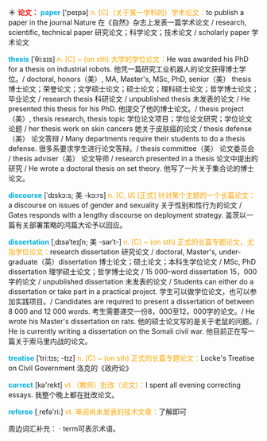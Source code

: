 ☀ <font color="red">**论文：**</font>
<font color="sky blue">**paper**</font> ['peɪpə] 
<font color="orange">n. [C]（关于某一学科的）学术论文：</font>to publish a paper in the journal Nature 在《自然》杂志上发表一篇学术论文 / research, scientific, technical paper 研究论文；科学论文；技术论文 / scholarly paper 学术论文
            
<font color="sky blue">**thesis**</font> [ˈθi:sɪs]
<font color="orange">n. [C] ~ (on sth) 大学的学位论文：</font>He was awarded his PhD for a thesis on industrial robots. 他凭一篇研究工业机器人的论文获得博士学位。/ doctoral, honors（美）, MA, Master's, MSc, PhD, senior（美） thesis 博士论文；荣誉论文；文学硕士论文；硕士论文；理科硕士论文；哲学博士论文；毕业论文 / research thesis 科研论文 / unpublished thesis 未发表的论文 / He presented this thesis for his PhD. 他提交了他的博士论文。/ thesis project（美）, thesis research, thesis topic 学位论文项目；学位论文研究；学位论文论题 / her thesis work on skin cancers 她关于皮肤癌的论文 / thesis defense（美） 论文答辩 / Many departments require their students to do a thesis defense. 很多系要求学生进行论文答辩。/ thesis committee（美） 论文委员会 / thesis adviser（美） 论文导师 / research presented in a thesis 论文中提出的研究 / He wrote a doctoral thesis on set theory. 他写了一片关于集合论的博士论文。          
           
<font color="sky blue">**discourse**</font> [ˈdɪskɔ:s; 美 -kɔ:rs]
<font color="orange">n. [C, U] [正式] 针对某个主题的一个长篇论文：</font>a discourse on issues of gender and sexuality 关于性别和性行为的论文 / Gates responds with a lengthy discourse on deployment strategy. 盖茨以一篇有关部署策略的鸿篇大论予以回应。

<font color="sky blue">**dissertation**</font> [ˌdɪsəˈteɪʃn; 美 -sərˈt-]
<font color="orange">n. [C] ~ (on sth) 正式的长篇专题论文，尤指学位论文：</font>research dissertation 研究论文 / doctoral, Master's, under-graduate（英）dissertation 博士论文；硕土论文；本科生学位论文 / MSc, PhD dissertation 理学硕士论文；哲学博士论文 / 15 000-word dissertation 15，000字的论文 / unpublished dissertation 未发表的论文 / Students can either do a dissertation or take part in a practical project. 学生可以做学位论文，也可以参加实践项目。/ Candidates are required to present a dissertation of between 8 000 and 12 000 words. 考生需要递交一份8，000至12，000字的论文。/ He wrote his Master's dissertation on rats. 他的硕士论文写的是关于老鼠的问题。/ He is currently writing a dissertation on the Somali civil war. 他目前正在写一篇关于索马里内战的论文。

<font color="sky blue">**treatise**</font> [ˈtri:tɪs; -tɪz]
<font color="orange">n. [C] ~ (on sth) 正式的长篇专题论文：</font>Locke's Treatise on Civil Government 洛克的《政府论》

<font color="sky blue">**correct**</font> [kə'rekt] 
<font color="orange">vt.（教师）批改（论文）：</font>I spent all evening correcting essays. 我整个晚上都在批改论文。

<font color="sky blue">**referee**</font> [͵refə'ri:] 
<font color="orange">vt. 审阅尚未发表的技术文章：</font>了解即可

周边词汇补充：
· term可表示术语。


